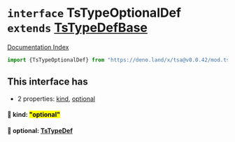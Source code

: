 # `interface` TsTypeOptionalDef `extends` [TsTypeDefBase](../private.interface.TsTypeDefBase/README.md)

[Documentation Index](../README.md)

```ts
import {TsTypeOptionalDef} from "https://deno.land/x/tsa@v0.0.42/mod.ts"
```

## This interface has

- 2 properties:
[kind](#-kind-optional),
[optional](#-optional-tstypedef)


#### 📄 kind: <mark>"optional"</mark>



#### 📄 optional: [TsTypeDef](../type.TsTypeDef/README.md)



